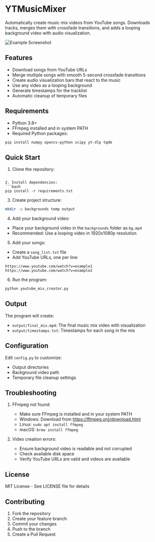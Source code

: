 # YTMusicMixer

Automatically create music mix videos from YouTube songs. Downloads tracks, merges them with crossfade transitions, and adds a looping background video with audio visualization.

![Example Screenshot](docs/example.png)

## Features

- Download songs from YouTube URLs
- Merge multiple songs with smooth 5-second crossfade transitions
- Create audio visualization bars that react to the music
- Use any video as a looping background
- Generate timestamps for the tracklist
- Automatic cleanup of temporary files

## Requirements

- Python 3.8+
- FFmpeg installed and in system PATH
- Required Python packages:
```bash
pip install numpy opencv-python scipy yt-dlp tqdm
```

## Quick Start

1. Clone the repository:
```

2. Install dependencies:
```bash
pip install -r requirements.txt
```

3. Create project structure:
```bash
mkdir -p backgrounds temp output
```

4. Add your background video:
- Place your background video in the `backgrounds` folder as `bg.mp4`
- Recommended: Use a looping video in 1920x1080p resolution

5. Add your songs:
- Create a `song_list.txt` file
- Add YouTube URLs, one per line:
```
https://www.youtube.com/watch?v=example1
https://www.youtube.com/watch?v=example2
```

6. Run the program:
```bash
python youtube_mix_creator.py
```

## Output

The program will create:
- `output/final_mix.mp4`: The final music mix video with visualization
- `output/timestamps.txt`: Timestamps for each song in the mix

## Configuration

Edit `config.py` to customize:
- Output directories
- Background video path
- Temporary file cleanup settings

## Troubleshooting

1. FFmpeg not found:
   - Make sure FFmpeg is installed and in your system PATH
   - Windows: Download from https://ffmpeg.org/download.html
   - Linux: `sudo apt install ffmpeg`
   - macOS: `brew install ffmpeg`

2. Video creation errors:
   - Ensure background video is readable and not corrupted
   - Check available disk space
   - Verify YouTube URLs are valid and videos are available

## License

MIT License - See LICENSE file for details

## Contributing

1. Fork the repository
2. Create your feature branch
3. Commit your changes
4. Push to the branch
5. Create a Pull Request